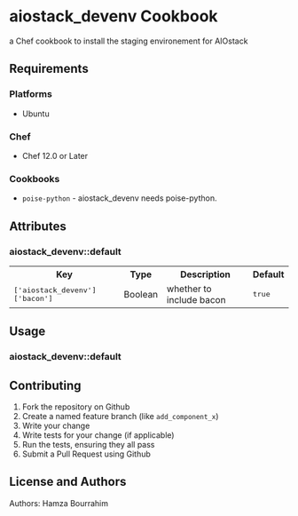 # aiostack_devenv Cookbook

a Chef cookbook to install the staging environement for AIOstack

## Requirements


### Platforms

- Ubuntu

### Chef

- Chef 12.0 or Later

### Cookbooks

- `poise-python` - aiostack_devenv needs  poise-python.

## Attributes

### aiostack_devenv::default

<table>
  <tr>
    <th>Key</th>
    <th>Type</th>
    <th>Description</th>
    <th>Default</th>
  </tr>
  <tr>
    <td><tt>['aiostack_devenv']['bacon']</tt></td>
    <td>Boolean</td>
    <td>whether to include bacon</td>
    <td><tt>true</tt></td>
  </tr>
</table>

## Usage

### aiostack_devenv::default



## Contributing

1. Fork the repository on Github
2. Create a named feature branch (like `add_component_x`)
3. Write your change
4. Write tests for your change (if applicable)
5. Run the tests, ensuring they all pass
6. Submit a Pull Request using Github

## License and Authors

Authors: Hamza Bourrahim


